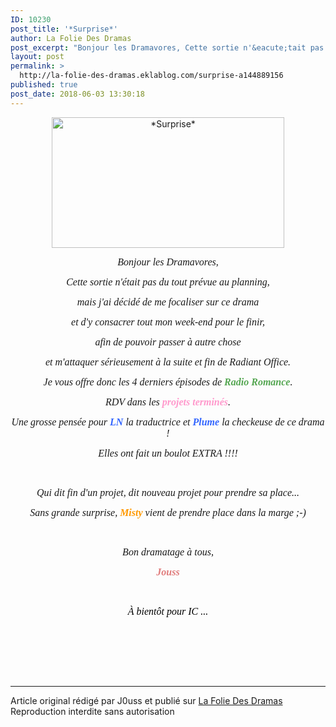 ```yaml
---
ID: 10230
post_title: '*Surprise*'
author: La Folie Des Dramas
post_excerpt: "Bonjour les Dramavores, Cette sortie n'&eacute;tait pas du tout pr&eacute;vue au planning, mais j'ai d&eacute;cid&eacute; de me focaliser sur ce drama et d'y consacrer tout mon week-end pour le finir, afin de pouvoir passer &agrave; autre chose et m'attaquer s&eacute;rieusement &agrave; la suite et fin de Radiant Office. Je vous offre donc..."
layout: post
permalink: >
  http://la-folie-des-dramas.eklablog.com/surprise-a144889156
published: true
post_date: 2018-06-03 13:30:18
---
```

<p style="text-align: center;"><img src="https://united-subs.dearclouds.com/wp-content/uploads/2018/06/3554c0de63bb83098d80dc046e27093f.jpg" alt="*Surprise*" width="372" height="209"/></p>
<p style="text-align: center;"><em><span style="font-size: 12pt; font-family: trebuchet ms, geneva;">Bonjour les Dramavores,</span></em></p>
<p style="text-align: center;"><em><span style="font-size: 12pt; font-family: trebuchet ms, geneva;">Cette sortie n'&eacute;tait pas du tout pr&eacute;vue au planning, </span></em></p>
<p style="text-align: center;"><em><span style="font-size: 12pt; font-family: trebuchet ms, geneva;">mais j'ai d&eacute;cid&eacute; de me focaliser sur ce drama</span></em></p>
<p style="text-align: center;"><em><span style="font-size: 12pt; font-family: trebuchet ms, geneva;"> et d'y consacrer tout mon week-end pour le finir, </span></em></p>
<p style="text-align: center;"><em><span style="font-size: 12pt; font-family: trebuchet ms, geneva;">afin de pouvoir passer &agrave; autre chose</span></em></p>
<p style="text-align: center;"><em><span style="font-size: 12pt; font-family: trebuchet ms, geneva;"> et m'attaquer s&eacute;rieusement &agrave; la suite et fin de Radiant Office.</span></em></p>
<p style="text-align: center;"><em><span style="font-size: 12pt; font-family: trebuchet ms, geneva;">Je vous offre donc les 4 derniers &eacute;pisodes de <strong><span style="color: #54a651;">Radio Romance</span></strong>.</span></em></p>
<p style="text-align: center;"><em><span style="font-size: 12pt; font-family: trebuchet ms, geneva;">RDV dans les <span style="color: #ff99cc;"><strong>projets termin&eacute;s</strong></span>.</span></em></p>
<p style="text-align: center;"><em><span style="font-size: 12pt; font-family: trebuchet ms, geneva;">Une grosse pens&eacute;e pour <strong><span style="color: #3366ff;">LN</span></strong> la traductrice et <strong><span style="color: #3366ff;">Plume</span></strong> la checkeuse de ce drama !</span></em></p>
<p style="text-align: center;"><em><span style="font-size: 12pt; font-family: trebuchet ms, geneva;">Elles ont fait un boulot EXTRA !!!!</span></em></p>
<p style="text-align: center;">&nbsp;</p>
<p style="text-align: center;"><em><span style="font-size: 12pt; font-family: trebuchet ms, geneva;">Qui dit fin d'un projet, dit nouveau projet pour prendre sa place...</span></em></p>
<p style="text-align: center;"><em><span style="font-size: 12pt; font-family: trebuchet ms, geneva;">Sans grande surprise, <span style="color: #ff9900;"><strong>Misty</strong></span> vient de prendre place dans la marge ;-)</span></em></p>
<p style="text-align: center;">&nbsp;</p>
<p style="text-align: center;"><em><span style="font-size: 12pt; font-family: trebuchet ms, geneva;">Bon dramatage &agrave; tous,</span></em></p>
<p style="text-align: center;"><span style="color: #e07b7b;"><strong><em><span style="font-size: 12pt; font-family: trebuchet ms, geneva;">Jouss</span></em></strong></span></p>
<p style="text-align: center;">&nbsp;</p>
<p style="text-align: center;"><span style="color: #000000;"><em><span style="font-size: 12pt; font-family: trebuchet ms, geneva;">&Agrave; bient&ocirc;t pour IC ...</span></em></span></p>
<p style="text-align: center;">&nbsp;</p><br /><br /><br /><hr />Article original rédigé par J0uss et publié sur <a href="http://la-folie-des-dramas.eklablog.com/">La Folie Des Dramas</a> <br /> Reproduction interdite sans autorisation